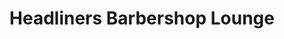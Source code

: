---
title: "Headliners Barbershop Lounge"
url: /stillwater/headliners-barbershop-lounge/
shop: hairdresser
---